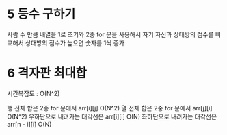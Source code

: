 # 5 등수 구하기

사람 수 만큼 배열을 1로 초기와
2중 for 문을 사용해서
자기 자신과 상대방의 점수를 비교해서
상대방의 점수가 높으면 숫자를 1씩 증가

# 6 격자판 최대합

시간복잡도 : O(N^2)

행 전체 합은 2중 for 문에서 arr[i][j] O(N^2)
열 전체 합은 2중 for 문에서 arr[j][i] O(N^2)
우하단으로 내려가는 대각선은 arr[i][i] O(N)
좌하단으로 내려가는 대각선은 arr[n - i][i] O(N)
